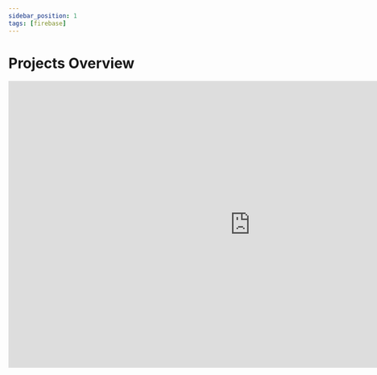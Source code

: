 ```yaml
---
sidebar_position: 1
tags: [firebase]
---
```


# Projects Overview

<iframe src="https://docs.google.com/presentation/d/e/2PACX-1vQpxgooYdmwl8e1OOvLxcxVAXHzqWv31OyPTaAXoJhFRiWOOpSlvzF2Bld2xiiqcFpmaNwjWqLECFbL/embed?start=false&loop=false&delayms=3000" frameborder="0" width="960" height="569" allowfullscreen="true" mozallowfullscreen="true" webkitallowfullscreen="true"></iframe>